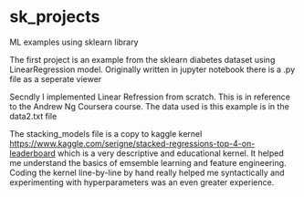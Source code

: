 # sk_projects
ML examples using sklearn library

The first project is an example from the sklearn diabetes dataset using LinearRegression model.
Originally written in jupyter notebook there is a .py file as a seperate viewer

Secndly I implemented Linear Refression from scratch. This is in reference to the Andrew Ng Coursera course. 
The data used is this example is in the data2.txt file

The stacking_models file is a copy to kaggle kernel https://www.kaggle.com/serigne/stacked-regressions-top-4-on-leaderboard
which is a very descriptive and educational kernel. It helped me understand the basics of emsemble learning and feature engineering. Coding the kernel line-by-line by hand really helped me syntactically and experimenting with hyperparameters was an even greater experience.
